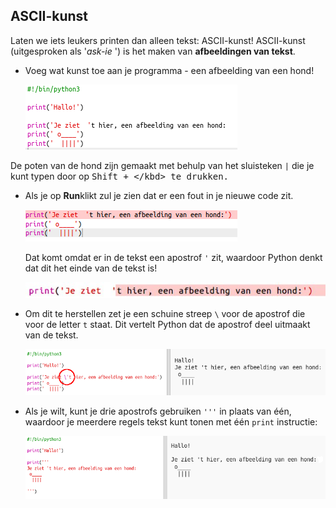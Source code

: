 ## ASCII-kunst

Laten we iets leukers printen dan alleen tekst: ASCII-kunst! ASCII-kunst (uitgesproken als '*ask-ie* ') is het maken van **afbeeldingen van tekst**.

+ Voeg wat kunst toe aan je programma - een afbeelding van een hond!
    
    ![screenshot](images/me-dog.png)

De poten van de hond zijn gemaakt met behulp van het sluisteken `|` die je kunt typen door op <kbd>Shift + \</kbd> te drukken.

+ Als je op **Run**klikt zul je zien dat er een fout in je nieuwe code zit.
    
    ![screenshot](images/me-dog-bug.png)
    
    Dat komt omdat er in de tekst een apostrof `'` zit, waardoor Python denkt dat dit het einde van de tekst is!
    
    ![screenshot](images/me-dog-quote.png)

+ Om dit te herstellen zet je een schuine streep `\` voor de apostrof die voor de letter `t` staat. Dit vertelt Python dat de apostrof deel uitmaakt van de tekst.
    
    ![screenshot](images/me-dog-bug-fix.png)

+ Als je wilt, kunt je drie apostrofs gebruiken `'''` in plaats van één, waardoor je meerdere regels tekst kunt tonen met één `print` instructie:
    
    ![screenshot](images/me-dog-triple-quote.png)